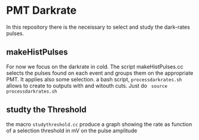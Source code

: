 # PMT Darkrate #
In this repository there is the neceissary to select and study the dark-rates pulses.
## makeHistPulses ## 
For now we focus on the darkrate in cold. The script makeHistPulses.cc selects the pulses found on each event and groups them on the appropriate PMT. It applies also some selection. a bash script, `processdarkrates.sh`  allows to create to outputs with and witouth cuts. Just do ``` source processdarkrates.sh```
## studty the Threshold ## 
the macro `studythreshold.cc` produce a graph showing the rate as function of a selection threshold in mV on the pulse amplitude

